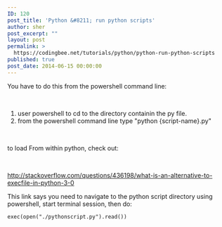 ```yaml
---
ID: 120
post_title: 'Python &#8211; run python scripts'
author: sher
post_excerpt: ""
layout: post
permalink: >
  https://codingbee.net/tutorials/python/python-run-python-scripts
published: true
post_date: 2014-06-15 00:00:00
---
```

You have to do this from the powershell command line:

&nbsp;
<ol>
	<li>user powershell to cd to the directory containin the py file.</li>
	<li>from the powershell command line type "python {script-name}.py"</li>
</ol>
&nbsp;

to load From within python, check out:

&nbsp;

http://stackoverflow.com/questions/436198/what-is-an-alternative-to-execfile-in-python-3-0

This link says you need to navigate to the python script directory using powershell, start terminal session, then do:
<pre class="lang-py prettyprint prettyprinted"><code><span class="kwd">exec</span><span class="pun">(</span><span class="pln">open</span><span class="pun">(</span><span class="str">"./pythonscript.py"</span><span class="pun">).</span><span class="pln">read</span><span class="pun">())</span></code></pre>